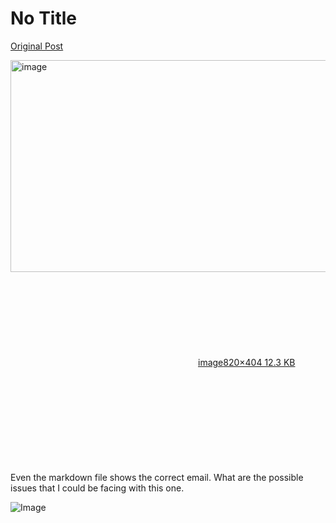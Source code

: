 # No Title

[Original Post](https://discourse.onlinedegree.iitm.ac.in/t/164277/413)

<p><div class="lightbox-wrapper"><a class="lightbox" href="https://europe1.discourse-cdn.com/flex013/uploads/iitm/original/3X/f/f/ffcb4192d3b1be3bc881e54720f2baa8d1b8a51e.png" data-download-href="/uploads/short-url/AuRedeLNq2Tt2gwfYe8yPG9wrng.png?dl=1" title="image" rel="noopener nofollow ugc"><img src="https://europe1.discourse-cdn.com/flex013/uploads/iitm/original/3X/f/f/ffcb4192d3b1be3bc881e54720f2baa8d1b8a51e.png" alt="image" data-base62-sha1="AuRedeLNq2Tt2gwfYe8yPG9wrng" width="690" height="339" data-dominant-color="232323"><div class="meta"><svg class="fa d-icon d-icon-far-image svg-icon" aria-hidden="true"><use href="#far-image"></use></svg><span class="filename">image</span><span class="informations">820×404 12.3 KB</span><svg class="fa d-icon d-icon-discourse-expand svg-icon" aria-hidden="true"><use href="#discourse-expand"></use></svg></div></a></div><br>
Even the markdown file shows the correct email. What are the possible issues that I could be facing with this one.</p>

![Image](https://europe1.discourse-cdn.com/flex013/uploads/iitm/original/3X/f/f/ffcb4192d3b1be3bc881e54720f2baa8d1b8a51e.png)